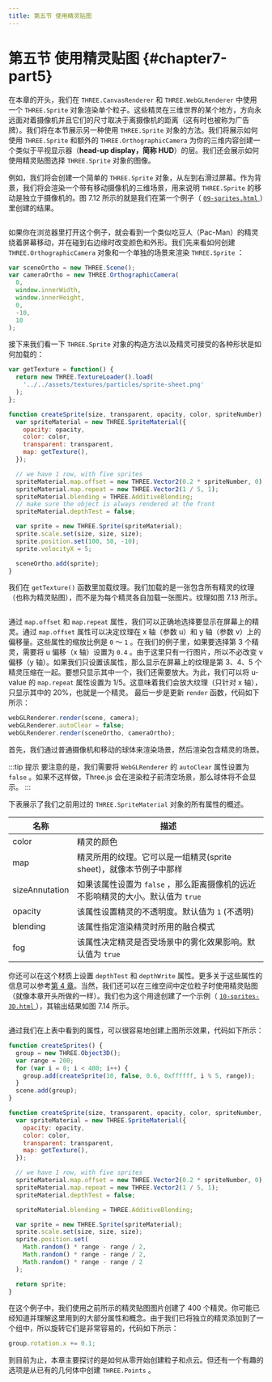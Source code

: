 ```yaml
---
title: 第五节 使用精灵贴图
---
```

# 第五节 使用精灵贴图 {#chapter7-part5}

在本章的开头，我们在 `THREE.CanvasRenderer` 和 `THREE.WebGLRenderer` 中使用一个 `THREE.Sprite` 对象渲染单个粒子。这些精灵在三维世界的某个地方，方向永远面对着摄像机并且它们的尺寸取决于离摄像机的距离（这有时也被称为广告牌）。我们将在本节展示另一种使用 `THREE.Sprite` 对象的方法。我们将展示如何使用 `THREE.Sprite` 和额外的 `THREE.OrthographicCamera` 为你的三维内容创建一个类似于平视显示器（**head-up display，简称 HUD**）的层。我们还会展示如何使用精灵贴图选择 `THREE.Sprite` 对象的图像。

例如，我们将会创建一个简单的 `THREE.Sprite` 对象，从左到右滑过屏幕。作为背景，我们将会渲染一个带有移动摄像机的三维场景，用来说明 `THREE.Sprite` 的移动是独立于摄像机的。图 7.12 所示的就是我们在第一个例子（ [ `09-sprites.html` ](/example/chapter7/09-sprites) ）里创建的结果。

<Image :index="12" />

如果你在浏览器里打开这个例子，就会看到一个类似吃豆人（Pac-Man）的精灵绕着屏幕移动，并在碰到右边缘时改变颜色和外形。我们先来看如何创建 `THREE.OrthographicCamera` 对象和一个单独的场景来渲染 `THREE.Sprite` ：

```js
var sceneOrtho = new THREE.Scene();
var cameraOrtho = new THREE.OrthographicCamera(
  0,
  window.innerWidth,
  window.innerHeight,
  0,
  -10,
  10
);
```

接下来我们看一下 `THREE.Sprite` 对象的构造方法以及精灵可接受的各种形状是如何加载的：

```js
var getTexture = function() {
  return new THREE.TextureLoader().load(
    '../../assets/textures/particles/sprite-sheet.png'
  );
};

function createSprite(size, transparent, opacity, color, spriteNumber) {
  var spriteMaterial = new THREE.SpriteMaterial({
    opacity: opacity,
    color: color,
    transparent: transparent,
    map: getTexture(),
  });

  // we have 1 row, with five sprites
  spriteMaterial.map.offset = new THREE.Vector2(0.2 * spriteNumber, 0);
  spriteMaterial.map.repeat = new THREE.Vector2(1 / 5, 1);
  spriteMaterial.blending = THREE.AdditiveBlending;
  // make sure the object is always rendered at the front
  spriteMaterial.depthTest = false;

  var sprite = new THREE.Sprite(spriteMaterial);
  sprite.scale.set(size, size, size);
  sprite.position.set(100, 50, -10);
  sprite.velocityX = 5;

  sceneOrtho.add(sprite);
}
```

我们在 `getTexture()` 函数里加载纹理。我们加载的是一张包含所有精灵的纹理（也称为精灵贴图），而不是为每个精灵各自加载一张图片。纹理如图 7.13 所示。

<Image :index="13" />

通过 `map.offset` 和 `map.repeat` 属性，我们可以正确地选择要显示在屏幕上的精灵。通过 `map.offset` 属性可以决定纹理在 x 轴（参数 u）和 y 轴（参数 v）上的偏移量。这些属性的缩放比例是 `0` ～ `1` 。在我们的例子里，如果要选择第 3 个精灵，需要将 u 偏移（x 轴）设置为 `0.4` 。由于这里只有一行图片，所以不必改变 v 偏移（y 轴）。如果我们只设置该属性，那么显示在屏幕上的纹理是第 3、4、5 个精灵压缩在一起。要想只显示其中一个，我们还需要放大。为此，我们可以将 u-value 的 `map.repeat` 属性设置为 1/5。这意味着我们会放大纹理（只针对 x 轴），只显示其中的 20%，也就是一个精灵。
最后一步是更新 `render` 函数，代码如下所示：

```js
webGLRenderer.render(scene, camera);
webGLRenderer.autoClear = false;
webGLRenderer.render(sceneOrtho, cameraOrtho);
```

首先，我们通过普通摄像机和移动的球体来渲染场景，然后渲染包含精灵的场景。

:::tip 提示
要注意的是，我们需要将 `WebGLRenderer` 的 `autoClear` 属性设置为 `false` 。如果不这样做，Three.js 会在渲染粒子前清空场景，那么球体将不会显示。
:::

下表展示了我们之前用过的 `THREE.SpriteMaterial` 对象的所有属性的概述。

| 名称 | 描述 |
| --- | --- |
| color | 精灵的颜色 |
| map | 精灵所用的纹理。它可以是一组精灵(sprite sheet)，就像本节例子中那样 |
| sizeAnnutation | 如果该属性设置为 `false` ，那么距离摄像机的远近不影响精灵的大小。默认值为 `true` |
| opacity | 该属性设置精灵的不透明度。默认值为 `1` (不透明) |
| blending | 该属性指定渲染精灵时所用的融合模式 |
| fog | 该属性决定精灵是否受场景中的雾化效果影响。默认值为 `true` |

你还可以在这个材质上设置 `depthTest` 和 `depthWrite` 属性。更多关于这些属性的信息可以参考[第 4 章](/docs/chapter4/)。当然，我们还可以在三维空间中定位粒子时使用精灵贴图（就像本章开头所做的一样）。我们也为这个用途创建了一个示例（ [ `10-sprites-3D.html` ](/example/chapter7/10-sprites-3D) ），其输出结果如图 7.14 所示。

<Image :index="14" />

通过我们在上表中看到的属性，可以很容易地创建上图所示效果，代码如下所示：

```js
function createSprites() {
  group = new THREE.Object3D();
  var range = 200;
  for (var i = 0; i < 400; i++) {
    group.add(createSprite(10, false, 0.6, 0xffffff, i % 5, range));
  }
  scene.add(group);
}

function createSprite(size, transparent, opacity, color, spriteNumber, range) {
  var spriteMaterial = new THREE.SpriteMaterial({
    opacity: opacity,
    color: color,
    transparent: transparent,
    map: getTexture(),
  });

  // we have 1 row, with five sprites
  spriteMaterial.map.offset = new THREE.Vector2(0.2 * spriteNumber, 0);
  spriteMaterial.map.repeat = new THREE.Vector2(1 / 5, 1);
  spriteMaterial.depthTest = false;

  spriteMaterial.blending = THREE.AdditiveBlending;

  var sprite = new THREE.Sprite(spriteMaterial);
  sprite.scale.set(size, size, size);
  sprite.position.set(
    Math.random() * range - range / 2,
    Math.random() * range - range / 2,
    Math.random() * range - range / 2
  );

  return sprite;
}
```

在这个例子中，我们使用之前所示的精灵贴图图片创建了 400 个精灵。你可能已经知道并理解这里用到的大部分属性和概念。由于我们已将独立的精灵添加到了一个组中，所以旋转它们是非常容易的，代码如下所示：

```js
group.rotation.x += 0.1;
```

到目前为止，本章主要探讨的是如何从零开始创建粒子和点云。但还有一个有趣的选项是从已有的几何体中创建 `THREE.Points` 。
